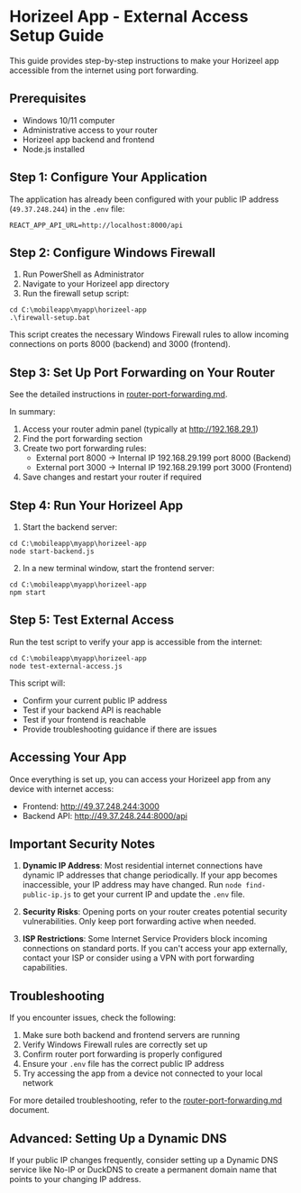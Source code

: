 # Horizeel App - External Access Setup Guide

This guide provides step-by-step instructions to make your Horizeel app accessible from the internet using port forwarding.

## Prerequisites

- Windows 10/11 computer
- Administrative access to your router
- Horizeel app backend and frontend
- Node.js installed

## Step 1: Configure Your Application

The application has already been configured with your public IP address (`49.37.248.244`) in the `.env` file:

```
REACT_APP_API_URL=http://localhost:8000/api
```

## Step 2: Configure Windows Firewall

1. Run PowerShell as Administrator
2. Navigate to your Horizeel app directory
3. Run the firewall setup script:

```
cd C:\mobileapp\myapp\horizeel-app
.\firewall-setup.bat
```

This script creates the necessary Windows Firewall rules to allow incoming connections on ports 8000 (backend) and 3000 (frontend).

## Step 3: Set Up Port Forwarding on Your Router

See the detailed instructions in [router-port-forwarding.md](./router-port-forwarding.md).

In summary:
1. Access your router admin panel (typically at http://192.168.29.1)
2. Find the port forwarding section
3. Create two port forwarding rules:
   - External port 8000 → Internal IP 192.168.29.199 port 8000 (Backend)
   - External port 3000 → Internal IP 192.168.29.199 port 3000 (Frontend)
4. Save changes and restart your router if required

## Step 4: Run Your Horizeel App

1. Start the backend server:
```
cd C:\mobileapp\myapp\horizeel-app
node start-backend.js
```

2. In a new terminal window, start the frontend server:
```
cd C:\mobileapp\myapp\horizeel-app
npm start
```

## Step 5: Test External Access

Run the test script to verify your app is accessible from the internet:

```
cd C:\mobileapp\myapp\horizeel-app
node test-external-access.js
```

This script will:
- Confirm your current public IP address
- Test if your backend API is reachable
- Test if your frontend is reachable
- Provide troubleshooting guidance if there are issues

## Accessing Your App

Once everything is set up, you can access your Horizeel app from any device with internet access:

- Frontend: http://49.37.248.244:3000
- Backend API: http://49.37.248.244:8000/api

## Important Security Notes

1. **Dynamic IP Address**: Most residential internet connections have dynamic IP addresses that change periodically. If your app becomes inaccessible, your IP address may have changed. Run `node find-public-ip.js` to get your current IP and update the `.env` file.

2. **Security Risks**: Opening ports on your router creates potential security vulnerabilities. Only keep port forwarding active when needed.

3. **ISP Restrictions**: Some Internet Service Providers block incoming connections on standard ports. If you can't access your app externally, contact your ISP or consider using a VPN with port forwarding capabilities.

## Troubleshooting

If you encounter issues, check the following:

1. Make sure both backend and frontend servers are running
2. Verify Windows Firewall rules are correctly set up
3. Confirm router port forwarding is properly configured
4. Ensure your `.env` file has the correct public IP address
5. Try accessing the app from a device not connected to your local network

For more detailed troubleshooting, refer to the [router-port-forwarding.md](./router-port-forwarding.md) document.

## Advanced: Setting Up a Dynamic DNS

If your public IP changes frequently, consider setting up a Dynamic DNS service like No-IP or DuckDNS to create a permanent domain name that points to your changing IP address. 